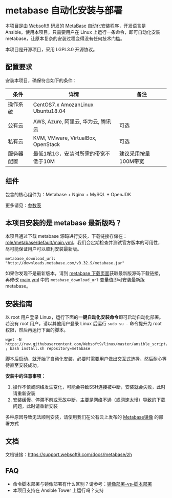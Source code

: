 
# metabase 自动化安装与部署

本项目是由 [Websoft9](https://www.websoft9.com) 研发的 [MetaBase](https://metabase.com/) 自动化安装程序，开发语言是 Ansible。使用本项目，只需要用户在 Linux 上运行一条命令，即可自动化安装 metabase，让原本复杂的安装过程变得没有任何技术门槛。  

本项目是开源项目，采用 LGPL3.0 开源协议。

## 配置要求

安装本项目，确保符合如下的条件：

| 条件       | 详情       | 备注  |
| ------------ | ------------ | ----- |
| 操作系统       | CentOS7.x AmozanLinux Ubuntu18.04      |   |
| 公有云| AWS, Azure, 阿里云, 华为云, 腾讯云 | 可选 |
| 私有云|  KVM, VMware, VirtualBox, OpenStack | 可选 |
| 服务器配置 | 最低1核1G，安装时所需的带宽不低于10M |  建议采用按量100M带宽 |

## 组件

包含的核心组件为：Metabase + Nginx + MySQL + OpenJDK

更多请见：[参数表](/docs/zh/stack-components.md)

## 本项目安装的是 metabase 最新版吗？

本项目通过下载 metabase 源码进行安装，下载链接存储在：[role/metabase/default/main.yml](/roles/metabase/defaults/main.yml)。我们会定期检查并测试官方版本的可用性，尽可能保证用户可以顺利安装最新版。

```
metabase_download_url: "http://downloads.metabase.com/v0.32.9/metabase.jar"
```

如果你发现不是最新版本，请到 [metabase 下载页面](https://www.metabase.com/start/jar.html)获取最新版源码下载链接，再修改 [main.yml](/roles/metabase/defaults/main.yml) 中的 ```metabase_download_url``` 变量值即可安装最新版 metabase。  

## 安装指南

以 root 用户登录 Linux，运行下面的**一键自动化安装命令**即可启动自动化部署。若没有 root 用户，请以其他用户登录 Linux 后运行 `sudo su -` 命令提升为 root 权限，然后再运行下面的脚本。

```
wget -N https://raw.githubusercontent.com/Websoft9/linux/master/ansible_script/install.sh ; bash install.sh repository=metabase
```

脚本后启动，就开始了自动化安装，必要时需要用户做出交互式选择，然后耐心等待直至安装成功。

**安装中的注意事项：**  

1. 操作不慎或网络发生变化，可能会导致SSH连接被中断，安装就会失败，此时请重新安装
2. 安装缓慢、停滞不前或无故中断，主要是网络不通（或网速太慢）导致的下载问题，此时请重新安装

多种原因导致无法顺利安装，请使用我们在公有云上发布的 [Metabase镜像](https://apps.websoft9.com/metabase) 的部署方式


## 文档

文档链接：https://support.websoft9.com/docs/metabase/zh

## FAQ

- 命令脚本部署与镜像部署有什么区别？请参考：[镜像部署-vs-脚本部署](https://support.websoft9.com/docs/faq/zh/bz-product.html#镜像部署-vs-脚本部署)
- 本项目支持在 Ansible Tower 上运行吗？支持
